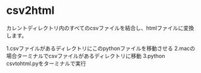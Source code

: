 # csv2html

カレントディレクトリ内のすべてのcsvファイルを結合し、htmlファイルに変換します。

1.csvファイルがあるディレクトリにこのpythonファイルを移動させる
2.macの場合ターミナルでcsvファイルがあるディレクトリに移動
3.python csvtohtml.pyをターミナルで実行
